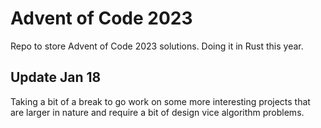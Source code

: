 # Advent of Code 2023

Repo to store Advent of Code 2023 solutions. Doing it in Rust this year.

## Update Jan 18
Taking a bit of a break to go work on some more interesting projects that are
larger in nature and require a bit of design vice algorithm problems.

